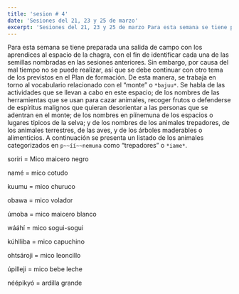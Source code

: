 ```yaml
---
title: 'sesion # 4'
date: 'Sesiones del 21, 23 y 25 de marzo'
excerpt: 'Sesiones del 21, 23 y 25 de marzo Para esta semana se tiene preparada una salida de campo con los aprendices al espacio de la chagra'
---
```

Para esta semana se tiene preparada una salida de campo con los aprendices al espacio de la chagra, con el fin de identificar cada una de las semillas nombradas en las sesiones anteriores. Sin embargo, por causa del mal tiempo no se puede realizar, así que se debe continuar con otro tema de los previstos en el Plan de formación. De esta manera, se trabaja en torno al vocabulario relacionado con el “monte” o `*bajuu*`. Se habla de las actividades que se llevan a cabo en este espacio; de los nombres de las herramientas que se usan para cazar animales, recoger frutos o defenderse de espíritus malignos que quieran desorientar a las personas que se adentran en el monte; de los nombres en píínemuna de los espacios o lugares típicos de la selva; y de los nombres de los animales trepadores, de los animales terrestres, de las aves, y de los árboles maderables o alimenticios. A continuación se presenta un listado de los animales categorizados en `p~~íí~~nemuna` como “trepadores” o `*iame*`. 

soriri = Mico maicero negro

namé = mico cotudo

kuumu = mico churuco

obawa = mico volador

úmoba = mico maicero blanco

wááhí = mico sogui-sogui

kúhlliba = mico capuchino

ohtsároji = mico leoncillo

úpilleji = mico bebe leche

néépikyó = ardilla grande

